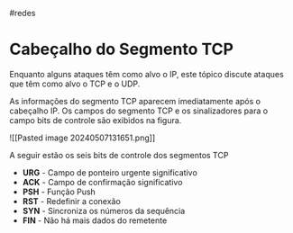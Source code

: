 #redes 

# Cabeçalho do Segmento TCP

Enquanto alguns ataques têm como alvo o IP, este tópico discute ataques que têm como alvo o TCP e o UDP.

As informações do segmento TCP aparecem imediatamente após o cabeçalho IP. Os campos do segmento TCP e os sinalizadores para o campo bits de controle são exibidos na figura.

![[Pasted image 20240507131651.png]]

A seguir estão os seis bits de controle dos segmentos TCP

- **URG** - Campo de ponteiro urgente significativo
- **ACK** - Campo de confirmação significativo
- **PSH** - Função Push
- **RST** - Redefinir a conexão
- **SYN** - Sincroniza os números da sequência
- **FIN** - Não há mais dados do remetente


















